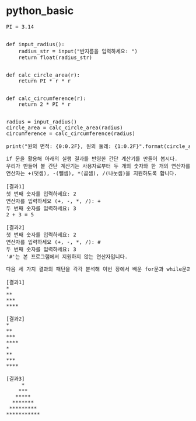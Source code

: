 # python_basic

<pre>
PI = 3.14


def input_radius():
    radius_str = input("반지름을 입력하세요: ")
    return float(radius_str)


def calc_circle_area(r):
    return PI * r * r


def calc_circumference(r):
    return 2 * PI * r


radius = input_radius()
circle_area = calc_circle_area(radius)
circumference = calc_circumference(radius)

print("원의 면적: {0:0.2F}, 원의 둘레: {1:0.2F}".format(circle_area, circumference))
</pre>

<pre>
if 문을 활용해 아래의 실행 결과를 반영한 간단 계산기를 만들어 봅시다. 
우리가 만들어 볼 간단 계산기는 사용자로부터 두 개의 숫자와 한 개의 연산자를 입력 받아 그 연산자에 따른 계산을 수행할 것입니다. 
연산자는 +(덧셈), -(뺄셈), *(곱셈), /(나눗셈)을 지원하도록 합니다.

[결과1]
첫 번째 숫자를 입력하세요: 2 
연산자를 입력하세요 (+, -, *, /): + 
두 번째 숫자를 입력하세요: 3 
2 + 3 = 5

[결과2]
첫 번째 숫자를 입력하세요: 2 
연산자를 입력하세요 (+, -, *, /): # 
두 번째 숫자를 입력하세요: 3 
'#'는 본 프로그램에서 지원하지 않는 연산자입니다.
</pre>

<pre>
다음 세 가지 결과의 패턴을 각각 분석해 이번 장에서 배운 for문과 while문과 같은 반복문을 이용한 프로그램을 만들어 봅시다.

[결과1]
*
**
***
****

[결과2]
*
**
***
****
*
**
***
****

[결과3]
     *
    ***
   *****
  *******
 *********
***********
</pre>
